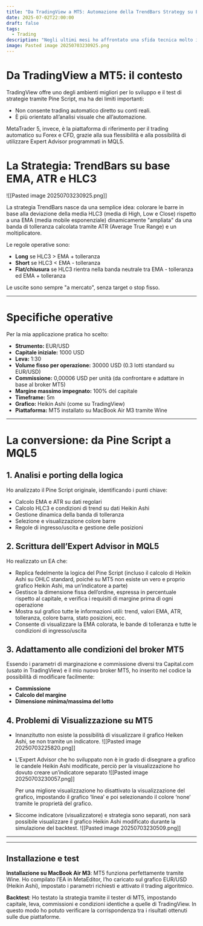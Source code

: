 ```yaml
---
title: "Da TradingView a MT5: Automazione della TrendBars Strategy su EUR/USD"
date: 2025-07-02T22:00:00
draft: false
tags:
  - Trading
description: "Negli ultimi mesi ho affrontato una sfida tecnica molto interessante: portare una strategia di trading sviluppata originariamente in Pine Script su TradingView, denominata TrendBars Strategy, su MetaTrader 5 (MT5), trasformandola in un Expert Advisor (EA) completamente automatizzato e pronto all’uso su un conto reale."
image: Pasted image 20250703230925.png
---
```

# Da TradingView a MT5: il contesto

TradingView offre uno degli ambienti migliori per lo sviluppo e il test di strategie tramite Pine Script, ma ha dei limiti importanti:
- Non consente trading automatico diretto su conti reali.
- È più orientato all’analisi visuale che all’automazione.

MetaTrader 5, invece, è la piattaforma di riferimento per il trading automatico su Forex e CFD, grazie alla sua flessibilità e alla possibilità di utilizzare Expert Advisor programmati in MQL5.

# La Strategia: TrendBars su base EMA, ATR e HLC3

![[Pasted image 20250703230925.png]]

La strategia TrendBars nasce da una semplice idea: colorare le barre in base alla deviazione della media HLC3 (media di High, Low e Close) rispetto a una EMA (media mobile esponenziale) dinamicamente "ampliata" da una banda di tolleranza calcolata tramite ATR (Average True Range) e un moltiplicatore.

Le regole operative sono:
- **Long** se HLC3 > EMA + tolleranza
- **Short** se HLC3 < EMA - tolleranza
- **Flat/chiusura** se HLC3 rientra nella banda neutrale tra EMA - tolleranza ed EMA + tolleranza

Le uscite sono sempre "a mercato", senza target o stop fisso.

---

# Specifiche operative

Per la mia applicazione pratica ho scelto:
- **Strumento:** EUR/USD
- **Capitale iniziale:** 1000 USD
- **Leva:** 1:30
- **Volume fisso per operazione:** 30000 USD (0.3 lotti standard su EUR/USD)
- **Commissione:** 0,00006 USD per unità (da confrontare e adattare in base al broker MT5)
- **Margine massimo impegnato:** 100% del capitale
- **Timeframe:** 5m
- **Grafico:** Heikin Ashi (come su TradingView)
- **Piattaforma:** MT5 installato su MacBook Air M3 tramite Wine

---

# La conversione: da Pine Script a MQL5

## 1. Analisi e porting della logica

Ho analizzato il Pine Script originale, identificando i punti chiave:
- Calcolo EMA e ATR su dati regolari
- Calcolo HLC3 e condizioni di trend su dati Heikin Ashi
- Gestione dinamica della banda di tolleranza
- Selezione e visualizzazione colore barre
- Regole di ingresso/uscita e gestione delle posizioni

## 2. Scrittura dell’Expert Advisor in MQL5

Ho realizzato un EA che:
- Replica fedelmente la logica del Pine Script (incluso il calcolo di Heikin Ashi su OHLC standard, poiché su MT5 non esiste un vero e proprio grafico Heikin Ashi, ma un’indicatore a parte)
- Gestisce la dimensione fissa dell’ordine, espressa in percentuale rispetto al capitale, e verifica i requisiti di margine prima di ogni operazione
- Mostra sul grafico tutte le informazioni utili: trend, valori EMA, ATR, tolleranza, colore barra, stato posizioni, ecc.
- Consente di visualizzare la EMA colorata, le bande di tolleranza e tutte le condizioni di ingresso/uscita

## 3. Adattamento alle condizioni del broker MT5

Essendo i parametri di marginazione e commissione diversi tra Capital.com (usato in TradingView) e il mio nuovo broker MT5, ho inserito nel codice la possibilità di modificare facilmente:
- **Commissione**
- **Calcolo del margine**
- **Dimensione minima/massima del lotto**

## 4. Problemi di Visualizzazione su MT5

- Innanzitutto non esiste la possibilità di visualizzare il grafico Heiken Ashi, se non tramite un indicatore. 
  ![[Pasted image 20250703225820.png]]

- L’Expert Advisor che ho sviluppato non è in grado di disegnare a grafico le candele Heikin Ashi modificate, perciò per la visualizzazione ho dovuto creare un’indicatore separato
  ![[Pasted image 20250703230057.png]]
  
  Per una migliore visualizzazione ho disattivato la visualizzazione del grafico, impostando il grafico ‘linea’ e poi selezionando il colore ‘none’ tramite le proprietà del grafico.
  
- Siccome indicatore (visualizzatore) e strategia sono separati, non sarà possibile visualizzare il grafico Heikin Ashi modificato durante la simulazione del backtest.
  ![[Pasted image 20250703230509.png]]

--- 


---

## Installazione e test

**Installazione su MacBook Air M3**: MT5 funziona perfettamente tramite Wine. Ho compilato l’EA in MetaEditor, l’ho caricato sul grafico EUR/USD (Heikin Ashi), impostato i parametri richiesti e attivato il trading algoritmico.

**Backtest**: Ho testato la strategia tramite il tester di MT5, impostando capitale, leva, commissioni e condizioni identiche a quelle di TradingView. In questo modo ho potuto verificare la corrispondenza tra i risultati ottenuti sulle due piattaforme.